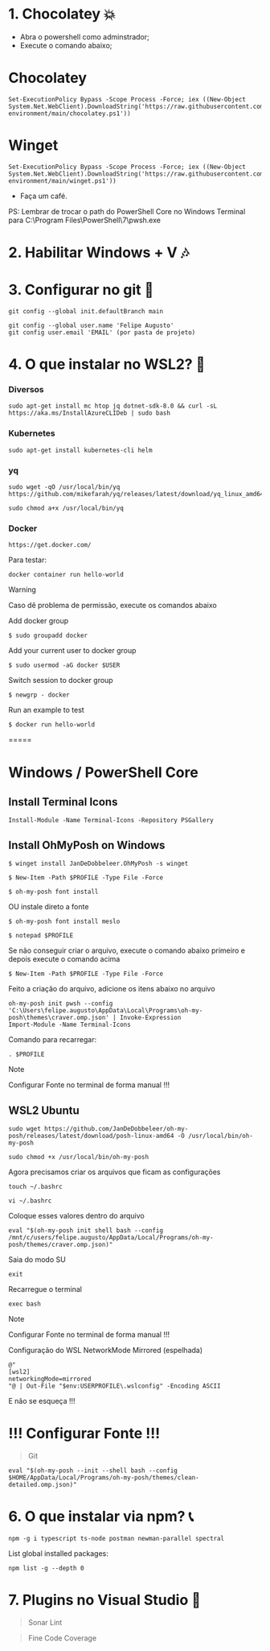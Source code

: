 # 1. Chocolatey :boom:

+ Abra o powershell como adminstrador;
+ Execute o comando abaixo;

# Chocolatey
````
Set-ExecutionPolicy Bypass -Scope Process -Force; iex ((New-Object System.Net.WebClient).DownloadString('https://raw.githubusercontent.com/felipementel/my-environment/main/chocolatey.ps1'))
````
# Winget
````
Set-ExecutionPolicy Bypass -Scope Process -Force; iex ((New-Object System.Net.WebClient).DownloadString('https://raw.githubusercontent.com/felipementel/my-environment/main/winget.ps1'))
````
+ Faça um café.

PS: Lembrar de trocar o path do PowerShell Core no Windows Terminal para C:\Program Files\PowerShell\7\pwsh.exe

# 2. Habilitar Windows + V :notes:

# 3. Configurar no git :cop:

````git
git config --global init.defaultBranch main

git config --global user.name 'Felipe Augusto'
git config user.email 'EMAIL' (por pasta de projeto)
````

# 4. O que instalar no WSL2? :triangular_flag_on_post:
### Diversos
````
sudo apt-get install mc htop jq dotnet-sdk-8.0 && curl -sL https://aka.ms/InstallAzureCLIDeb | sudo bash
````
### Kubernetes
````
sudo apt-get install kubernetes-cli helm
````
### yq
````
sudo wget -qO /usr/local/bin/yq https://github.com/mikefarah/yq/releases/latest/download/yq_linux_amd64
````
````
sudo chmod a+x /usr/local/bin/yq
````
### Docker
````
https://get.docker.com/
````
Para testar:
````
docker container run hello-world
````

> [!WARNING]
> Caso dê problema de permissão, execute os comandos abaixo

Add docker group
````
$ sudo groupadd docker
````
Add your current user to docker group
````
$ sudo usermod -aG docker $USER
````
Switch session to docker group
````
$ newgrp - docker
````
Run an example to test
````
$ docker run hello-world
````
=====

# Windows / PowerShell Core

## Install Terminal Icons

````
Install-Module -Name Terminal-Icons -Repository PSGallery
````
## Install OhMyPosh on Windows
````
$ winget install JanDeDobbeleer.OhMyPosh -s winget	
````
````
$ New-Item -Path $PROFILE -Type File -Force
````
````
$ oh-my-posh font install
````
  OU instale direto a fonte
````
$ oh-my-posh font install meslo
````
````     
$ notepad $PROFILE
````
Se não conseguir criar o arquivo, execute o comando abaixo primeiro e depois execute o comando acima
````   
$ New-Item -Path $PROFILE -Type File -Force
````

Feito a criação do arquivo, adicione os itens abaixo no arquivo
````
oh-my-posh init pwsh --config 'C:\Users\felipe.augusto\AppData\Local\Programs\oh-my-posh\themes\craver.omp.json' | Invoke-Expression
Import-Module -Name Terminal-Icons
````

Comando para recarregar:
````
. $PROFILE
````

> [!NOTE]
> Configurar Fonte no terminal de forma manual !!!

## WSL2 Ubuntu

````
sudo wget https://github.com/JanDeDobbeleer/oh-my-posh/releases/latest/download/posh-linux-amd64 -O /usr/local/bin/oh-my-posh
````
````
sudo chmod +x /usr/local/bin/oh-my-posh
````

Agora precisamos criar os arquivos que ficam as configurações
````
touch ~/.bashrc
````
````
vi ~/.bashrc
````
Coloque esses valores dentro do arquivo
````
eval "$(oh-my-posh init shell bash --config /mnt/c/users/felipe.augusto/AppData/Local/Programs/oh-my-posh/themes/craver.omp.json)"
````
Saia do modo SU
````
exit
````
Recarregue o terminal
````
exec bash
````
> [!NOTE]
> Configurar Fonte no terminal de forma manual !!!

Configuração do WSL NetworkMode Mirrored (espelhada)

````
@"
[wsl2]
networkingMode=mirrored
"@ | Out-File "$env:USERPROFILE\.wslconfig" -Encoding ASCII
````

E não se esqueça !!!

# !!! Configurar Fonte !!!

> Git
````
eval "$(oh-my-posh --init --shell bash --config $HOME/AppData/Local/Programs/oh-my-posh/themes/clean-detailed.omp.json)"
````

# 6. O que instalar via npm? :telephone_receiver:

````node
npm -g i typescript ts-node postman newman-parallel spectral
````
List global installed packages: 
````node
npm list -g --depth 0
````

# 7. Plugins no Visual Studio :mushroom:
> Sonar Lint

> Fine Code Coverage
